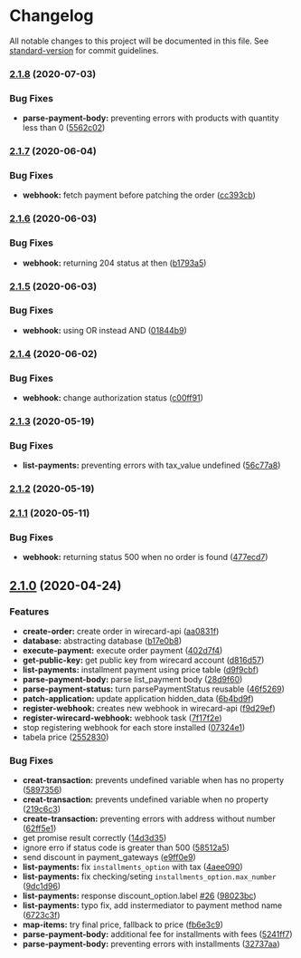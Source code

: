 # Changelog

All notable changes to this project will be documented in this file. See [standard-version](https://github.com/conventional-changelog/standard-version) for commit guidelines.

### [2.1.8](https://github.com/ecomclub/app-wirecard/compare/v2.1.7...v2.1.8) (2020-07-03)


### Bug Fixes

* **parse-payment-body:** preventing errors with products with quantity less than 0 ([5562c02](https://github.com/ecomclub/app-wirecard/commit/5562c029a733f0899d738ffb5ee311beff2689ad))

### [2.1.7](https://github.com/ecomclub/app-wirecard/compare/v2.1.6...v2.1.7) (2020-06-04)


### Bug Fixes

* **webhook:** fetch payment before patching the order ([cc393cb](https://github.com/ecomclub/app-wirecard/commit/cc393cbf8f386272142a114b4f504e47a6e4e310))

### [2.1.6](https://github.com/ecomclub/app-wirecard/compare/v2.1.5...v2.1.6) (2020-06-03)


### Bug Fixes

* **webhook:** returning 204 status at then ([b1793a5](https://github.com/ecomclub/app-wirecard/commit/b1793a5eb1fa2c89a87322531fe7820c487aa6df))

### [2.1.5](https://github.com/ecomclub/app-wirecard/compare/v2.1.4...v2.1.5) (2020-06-03)


### Bug Fixes

* **webhook:** using OR instead AND ([01844b9](https://github.com/ecomclub/app-wirecard/commit/01844b9f0bef8dc3037c2c53911219b71518da0c))

### [2.1.4](https://github.com/ecomclub/app-wirecard/compare/v2.1.3...v2.1.4) (2020-06-02)


### Bug Fixes

* **webhook:** change authorization status ([c00ff91](https://github.com/ecomclub/app-wirecard/commit/c00ff91fb01150ea6ab2991e033d2f9c608cecf4))

### [2.1.3](https://github.com/ecomclub/app-wirecard/compare/v2.1.2...v2.1.3) (2020-05-19)


### Bug Fixes

* **list-payments:** preventing errors with tax_value undefined ([56c77a8](https://github.com/ecomclub/app-wirecard/commit/56c77a8f516c805866161abb4fd8051889908848))

### [2.1.2](https://github.com/ecomclub/app-wirecard/compare/v2.1.1...v2.1.2) (2020-05-19)

### [2.1.1](https://github.com/ecomclub/app-wirecard/compare/v2.1.0...v2.1.1) (2020-05-11)


### Bug Fixes

* **webhook:** returning status 500 when no order is found ([477ecd7](https://github.com/ecomclub/app-wirecard/commit/477ecd7fdc59b1c3cd94e9cea2618e6e76bfe9b0))

## [2.1.0](https://github.com/ecomclub/app-wirecard/compare/v0.2.13...v2.1.0) (2020-04-24)


### Features

* **create-order:** create order in wirecard-api ([aa0831f](https://github.com/ecomclub/app-wirecard/commit/aa0831fa863f77387d8fd0b42401c9da875cd2e7))
* **database:** abstracting database ([b17e0b8](https://github.com/ecomclub/app-wirecard/commit/b17e0b867abe7eaab6bf15482678bdb9b6695ec0))
* **execute-payment:** execute order payment ([402d7f4](https://github.com/ecomclub/app-wirecard/commit/402d7f44b7e336146b12595d3a2eaeb5333d16d7))
* **get-public-key:** get public key from wirecard account ([d816d57](https://github.com/ecomclub/app-wirecard/commit/d816d57f60ced1752c2a800df73dffa1e98c8836))
* **list-payments:** installment payment using price table ([d9f9cbf](https://github.com/ecomclub/app-wirecard/commit/d9f9cbf169998e89af5aab1648478aaed2e6734a))
* **parse-payment-body:** parse list_payment body ([28d9f60](https://github.com/ecomclub/app-wirecard/commit/28d9f608820947b1f5ee63dad4ecf849dfd5b44d))
* **parse-payment-status:** turn parsePaymentStatus reusable ([46f5269](https://github.com/ecomclub/app-wirecard/commit/46f5269259e55533c730a7a6be846dc93fef1f11))
* **patch-application:** update application hidden_data ([6b4bd9f](https://github.com/ecomclub/app-wirecard/commit/6b4bd9f0a3743eeb1abec0a2fa75c9bc90c415c0))
* **register-webhook:** creates new webhook in wirecard-api ([f9d29ef](https://github.com/ecomclub/app-wirecard/commit/f9d29ef3a1580232e425f2f1fcce1abfa4fd6d26))
* **register-wirecard-webhook:** webhook task ([7f17f2e](https://github.com/ecomclub/app-wirecard/commit/7f17f2ef2aaa24965967374a1cca429cd2f1c46d))
* stop registering webhook for each store installed ([07324e1](https://github.com/ecomclub/app-wirecard/commit/07324e1756dcac29a049f009627d008c903df7ac))
* tabela price ([2552830](https://github.com/ecomclub/app-wirecard/commit/2552830308006c1bf2f2f94efc568da609f20e52))


### Bug Fixes

* **creat-transaction:** prevents undefined variable when has no property ([5897356](https://github.com/ecomclub/app-wirecard/commit/5897356258ad36cea2db236c26803301a63c8070))
* **creat-transaction:** prevents undefined variable when no property ([219c6c3](https://github.com/ecomclub/app-wirecard/commit/219c6c393a0ec3b1b112a16b585031d076b6e8ce))
* **create-transaction:** preventing errors with address without number ([62ff5e1](https://github.com/ecomclub/app-wirecard/commit/62ff5e1c2c168fd2d88a488e1373355e85ed2df1))
* get promise result correctly ([14d3d35](https://github.com/ecomclub/app-wirecard/commit/14d3d35c5128cd174a725d82578d3fdf7d911ce4))
* ignore erro if status code is greater than 500 ([58512a5](https://github.com/ecomclub/app-wirecard/commit/58512a547b628421d0ddb8cfd6b1a578f4c52b94))
* send discount in payment_gateways ([e9ff0e9](https://github.com/ecomclub/app-wirecard/commit/e9ff0e9774017b149e4658e08c23a1e674abb4be))
* **list-payments:** fix `installments_option` with tax ([4aee090](https://github.com/ecomclub/app-wirecard/commit/4aee090874fba7c774e538059672fd763c5519e5))
* **list-payments:** fix checking/seting `installments_option.max_number` ([9dc1d96](https://github.com/ecomclub/app-wirecard/commit/9dc1d96b3060582c5d749acf3d024d77f99e16e8))
* **list-payments:** response discount_option.label [#26](https://github.com/ecomclub/app-wirecard/issues/26) ([98023bc](https://github.com/ecomclub/app-wirecard/commit/98023bcc8b2d41b8a22b908e2a2ca5dc2c91ec1b))
* **list-payments:** typo fix, add instermediator to payment method name ([6723c3f](https://github.com/ecomclub/app-wirecard/commit/6723c3f778474dc6d10735ce8f3cb63ec33a0c3a))
* **map-items:** try final price, fallback to price ([fb6e3c9](https://github.com/ecomclub/app-wirecard/commit/fb6e3c9538589afd73ba4866d256adb05b61ddb7))
* **parse-payment-body:** additional fee for installments with fees ([5241ff7](https://github.com/ecomclub/app-wirecard/commit/5241ff777d7ed579d0e49271d6b4b3136553bcf2))
* **parse-payment-body:** preventing errors with installments ([32737aa](https://github.com/ecomclub/app-wirecard/commit/32737aad679b0a14b727ec4413064bc5b1d911bd))
